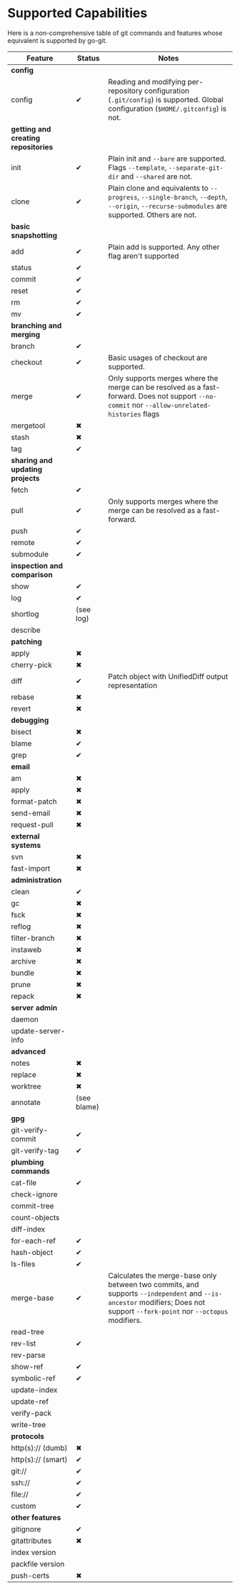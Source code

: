 Supported Capabilities
======================

Here is a non-comprehensive table of git commands and features whose equivalent
is supported by go-git.

| Feature                               | Status | Notes |
|---------------------------------------|--------|-------|
| **config**                            |
| config                                | ✔ | Reading and modifying per-repository configuration (`.git/config`) is supported. Global configuration (`$HOME/.gitconfig`) is not. |
| **getting and creating repositories** |
| init                                  | ✔ | Plain init and `--bare` are supported. Flags `--template`, `--separate-git-dir` and `--shared` are not. |
| clone                                 | ✔ | Plain clone and equivalents to `--progress`,  `--single-branch`, `--depth`, `--origin`, `--recurse-submodules` are supported. Others are not. |
| **basic snapshotting** |
| add                                   | ✔ | Plain add is supported. Any other flag aren't supported |
| status                                | ✔ |
| commit                                | ✔ |
| reset                                 | ✔ |
| rm                                    | ✔ |
| mv                                    | ✔ |
| **branching and merging** |
| branch                                | ✔ |
| checkout                              | ✔ | Basic usages of checkout are supported. |
| merge                                 | ✔ | Only supports merges where the merge can be resolved as a fast-forward. Does not support `--no-commit` nor `--allow-unrelated-histories` flags |
| mergetool                             | ✖ |
| stash                                 | ✖ |
| tag                                   | ✔ |
| **sharing and updating projects** |
| fetch                                 | ✔ |
| pull                                  | ✔ | Only supports merges where the merge can be resolved as a fast-forward. |
| push                                  | ✔ |
| remote                                | ✔ |
| submodule                             | ✔ |
| **inspection and comparison** |
| show                                  | ✔ |
| log                                   | ✔ |
| shortlog                              | (see log) |
| describe                              | |
| **patching** |
| apply                                 | ✖ |
| cherry-pick                           | ✖ |
| diff                                  | ✔ | Patch object with UnifiedDiff output representation |
| rebase                                | ✖ |
| revert                                | ✖ |
| **debugging** |
| bisect                                | ✖ |
| blame                                 | ✔ |
| grep                                  | ✔ |
| **email** ||
| am                                    | ✖ |
| apply                                 | ✖ |
| format-patch                          | ✖ |
| send-email                            | ✖ |
| request-pull                          | ✖ |
| **external systems** |
| svn                                   | ✖ |
| fast-import                           | ✖ |
| **administration** |
| clean                                 | ✔ |
| gc                                    | ✖ |
| fsck                                  | ✖ |
| reflog                                | ✖ |
| filter-branch                         | ✖ |
| instaweb                              | ✖ |
| archive                               | ✖ |
| bundle                                | ✖ |
| prune                                 | ✖ |
| repack                                | ✖ |
| **server admin** |
| daemon                                | |
| update-server-info                    | |
| **advanced** |
| notes                                 | ✖ |
| replace                               | ✖ |
| worktree                              | ✖ |
| annotate                              | (see blame) |
| **gpg** |
| git-verify-commit                     | ✔ |
| git-verify-tag                        | ✔ |
| **plumbing commands** |
| cat-file                              | ✔ |
| check-ignore                          | |
| commit-tree                           | |
| count-objects                         | |
| diff-index                            | |
| for-each-ref                          | ✔ |
| hash-object                           | ✔ |
| ls-files                              | ✔ |
| merge-base                            | ✔ | Calculates the merge-base only between two commits, and supports `--independent` and `--is-ancestor` modifiers; Does not support `--fork-point` nor `--octopus` modifiers. |
| read-tree                             | |
| rev-list                              | ✔ |
| rev-parse                             | |
| show-ref                              | ✔ |
| symbolic-ref                          | ✔ |
| update-index                          | |
| update-ref                            | |
| verify-pack                           | |
| write-tree                            | |
| **protocols** |
| http(s):// (dumb)                     | ✖ |
| http(s):// (smart)                    | ✔ |
| git://                                | ✔ |
| ssh://                                | ✔ |
| file://                               | ✔ |
| custom                                | ✔ |
| **other features** |
| gitignore                             | ✔ |
| gitattributes                         | ✖ |
| index version                         | |
| packfile version                      | |
| push-certs                            | ✖ |
